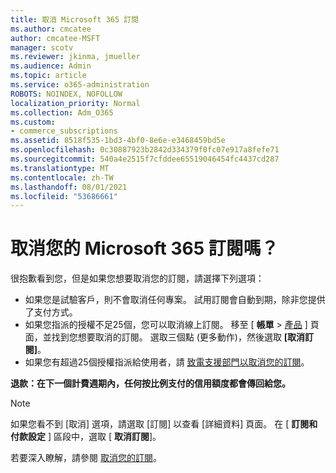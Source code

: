 ```yaml
---
title: 取消 Microsoft 365 訂閱
ms.author: cmcatee
author: cmcatee-MSFT
manager: scotv
ms.reviewer: jkinma, jmueller
ms.audience: Admin
ms.topic: article
ms.service: o365-administration
ROBOTS: NOINDEX, NOFOLLOW
localization_priority: Normal
ms.collection: Adm_O365
ms.custom:
- commerce_subscriptions
ms.assetid: 8518f535-1bd3-4bf0-8e6e-e3468459bd5e
ms.openlocfilehash: 0c30887923b2842d334379f0fc07e917a8fefe71
ms.sourcegitcommit: 540a4e2515f7cfddee65519046454fc4437cd287
ms.translationtype: MT
ms.contentlocale: zh-TW
ms.lasthandoff: 08/01/2021
ms.locfileid: "53686661"
---
```

# <a name="canceling-your-microsoft-365-subscription"></a>取消您的 Microsoft 365 訂閱嗎？

很抱歉看到您，但是如果您想要取消您的訂閱，請選擇下列選項：
  
- 如果您是試驗客戶，則不會取消任何專案。 試用訂閱會自動到期，除非您提供了支付方式。
- 如果您指派的授權不足25個，您可以取消線上訂閱。 移至 [ **帳單** \> [產品](https://go.microsoft.com/fwlink/p/?linkid=842054) ] 頁面，並找到您想要取消的訂閱。 選取三個點 (更多動作)，然後選取 **[取消訂閱]**。
- 如果您有超過25個授權指派給使用者，請 [致電支援部門以取消您的訂閱](https://go.microsoft.com/fwlink/p/?linkid=518322)。

**退款：在下一個計費週期內，任何按比例支付的信用額度都會傳回給您。**

> [!NOTE]
> 如果您看不到 [取消] 選項，請選取 [訂閱] 以查看 [詳細資料] 頁面。 在 [ **訂閱和付款設定** ] 區段中，選取 [ **取消訂閱**]。

若要深入瞭解，請參閱 [取消您的訂閱](/microsoft-365/commerce/subscriptions/cancel-your-subscription)。